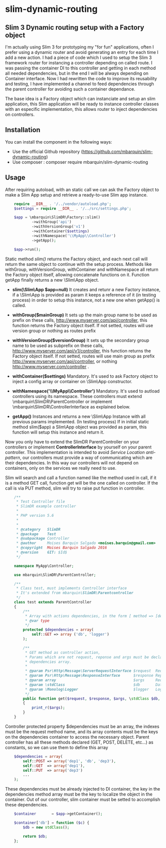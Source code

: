 slim-dynamic-routing
===

Slim 3 Dynamic routing setup with a Factory object
-------

I'm actually using Slim 3 for prototyping my "for fun" applications, often I prefer using a dynamic router and avoid generating an entry for each time I add a new action. I had a piece of code which I used to setup the Slim 3 framework router for instancing a controller depending on called route. I was passing the container DI to this controller and getting in each method all needed dependencies, but in the end I will be always depending on Container interface. Now I had rewritten the code to improve its reusability and testing, I have implemented a channel to feed dependencies through the parent controller for avoiding such a container dependance.

The base idea is a Factory object which can instanciate and setup an slim application, this Slim application will be ready to instance controller classes with an especific implementation, this allows router to inject dependencies on controllers.

Installation
----
You can install the component in the following ways:

* Use the official Github repository (https://github.com/mbarquin/slim-dynamic-routing)
* Use composer : composer require mbarquin/slim-dynamic-routing


Usage
----
After requiring autoload, with an static call we can ask the Factory object to make a Slim App setup and retrieve a ready-to-use Slim app instance.


```php
    require __DIR__ . '/../vendor/autoload.php';
    $settings = require __DIR__ . '/../src/settings.php';

    $app = \mbarquin\SlimDR\Factory::slim()
            ->withGroup('api')
            ->withVersionGroup('v1')
            ->withContainer($settings)
            ->withNamespace('\\MyApp\\Controller')
            ->getApp();

    $app->run();
```

Static method *slim()* returns the Factory object, and each next call will return the same object to continue with the setup process. Methods like withGroup, withVersionGroup, withContainer and withNamespace all return the Factory object itself, allowing concatenate functions on it. Function getApp finally returns a new \Slim\App object.

* **slim(\Slim\App $app=null)**
It creates and retunr a new Factory instance, if a \Slim\App is provided as param it keeps a reference of it (in testing process) in order to setup this instance, not a new one when getApp() is called.

* **withGroup($mainGroup)**
It sets up the main group name to be used as prefix on these calls, http://www.myserver.com/api/controller, this function returns the Factory object itself. If not setted, routes will use version group or nothing as routes prefix

* **withVersionGroup($versionGroup)**
It sets up the secondary group name to be used as subprefix on these calls, http://www.myserver.com/api/v1/controller, this function returns the Factory object itself. If not setted, routes will use main group as prefix http://www.myserver.com/api/controller, or nothing http://www.myserver.com/controller .

* **withContainer($settings)**
Mandatory. It's used to ask Factory object to inject a config array or container on \Slim\App constructor.

* **withNamespace('\\\\MyApp\\\\Controller')**
Mandatory. It's used to autload controllers using its namespace. These controllers must extend \mbarquin\SlimDR\ParentController or implement \mbarquin\SlimDR\ControllerInterface as explained below.

* **getApp()**
Instances and returns a new \Slim\App Instance with all previous params implemented. (In testing process) If in initial static method slim($app) a Slim\App object was provided as param, this function will setup this instance and return it.

Now you only have to extend the SlimDR ParentController on your controllers or implement **ControllerInterface** by yourself on your parent controller. This implementation is intended to avoid *Service Location anti-pattern*, our controllers must provide a way of communicating which are their dependencies. In this way our controllers will not depend on containers, only on the services we really need to use.

Slim will search and call a function named like the method used in call, if it is a method GET call, function get will be the one called on controller. If the call is via PUT method, slim will try to raise put function in controller.

```php
    /**
     * Test Controller file
     * SlimDR example controller
     *
     * PHP version 5.6
     *
     *
     * @category   SlimDR
     * @package    Test
     * @subpackage Controller
     * @author     Moises Barquin Salgado <moises.barquin@gmail.com>
     * @copyright  Moises Barquin Salgado 2016
     * @version    GIT: $Id$
     */

    namespace MyApp\Controller;

    use mbarquin\SlimDR\ParentController;

    /**
     * Class test, must implements Controller interface
     * It's extended from mbarquin\SlimDR\Parentcontroller
     */
    class test extends ParentController
    {
        /**
         * Array with actions dependencies, in the form [ method => [dependencies]]
         * @var type
         */
        protected $dependencies = array(
            self::GET => array ('db', 'logger')
        );

        /**
         * GET method as controller action,
         * Params which are not request, reponse and args must be declared on
         * dependencies array.
         *
         * @param Psr\Http\Message\ServerRequestInterface $request  Request object
         * @param Psr\Http\Message\ResponseInterface      $response Reponse object
         * @param array                                   $args     Request params
         * @param \stdClass                               $db       Database object
         * @param \Monolog\Logger                         $logger   Logger object
         */
        public function get($request, $response, $args, \stdClass $db, \Monolog\Logger $logger)
        {
            print_r($args);
        }
    }
```

Controller protected property $dependencies must be an array, the indexes must be the request method name, and its array contents must be the keys on the dependencies container to access the necessary object. Parent controller has all these methods declared (GET, POST, DELETE, etc...) as constants, so we can use them to define this array

```php
    $dependencies = array(
        self::POST => array('dep1', 'db', 'dep3'),
        self::GET  => array('dep1'),
        self::PUT  => array('dep3')
        ...
    );
```

These dependencies must be already injected to DI container, the key in the dependencies method array must be the key to localize the object in the container. Out of our controller, slim container must be setted to accomplish these dependencies.

```php
    $container       = $app->getContainer();

    $container['db'] = function ($c) {
        $db = new stdClass();

        return $db;
    };
```